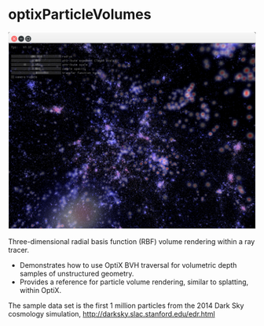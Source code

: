 optixParticleVolumes
==========

![Particle volume rendering](./optixParticleVolumes.png)

Three-dimensional radial basis function (RBF) volume rendering within a ray tracer. 
- Demonstrates how to use OptiX BVH traversal for volumetric depth samples of unstructured geometry. 
- Provides a reference for particle volume rendering, similar to splatting, within OptiX.

The sample data set is the first 1 million particles from the 2014 Dark Sky cosmology simulation, 
http://darksky.slac.stanford.edu/edr.html
